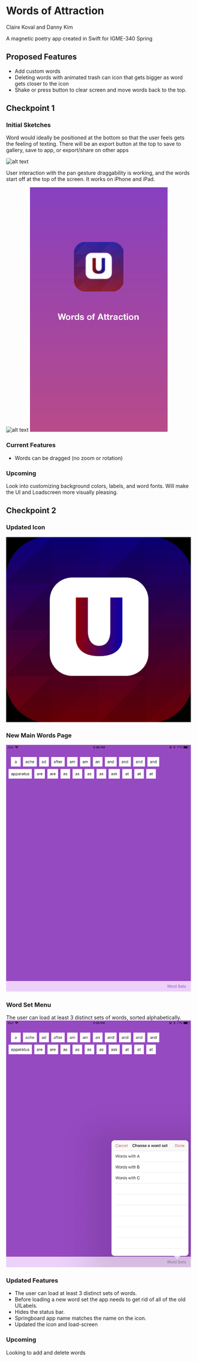 # Words of Attraction
Claire Koval and Danny Kim

A magnetic poetry app created in Swift for IGME-340 Spring

## Proposed Features
- Add custom words
- Deleting words with animated trash can icon that gets bigger as word gets closer to the icon
- Shake or press button to clear screen and move words back to the top.

## Checkpoint 1
### Initial Sketches

Word would ideally be positioned at the bottom so that the user feels gets the feeling of texting. There will be an export button at the top to save to gallery, save to app, or export/share on other apps

![alt text](Images/wordFrame.png "Wireframe of proposed app")

User interaction with the pan gesture draggability is working, and the words start off at the top of the screen. It works on iPhone and iPad.

![alt text](Images/mainScreen.png "current main words page")
![alt text](Images/LaunchScreen.png "current launch screen page")

### Current Features
- Words can be dragged (no zoom or rotation)

### Upcoming
Look into customizing background colors, labels, and word fonts. 
Will make the UI and Loadscreen more visually pleasing.

## Checkpoint 2
### Updated Icon
![alt text](Project1-Checkpoint2/Images/ios/iTunesArtwork@1x.png)

### New Main Words Page
![alt text](Images/NewMainScreen.PNG)

### Word Set Menu
The user can load at least 3 distinct sets of words, sorted alphabetically.
![alt text](Images/SetMenu.PNG)

### Updated Features
- The user can load at least 3 distinct sets of words. 
- Before loading a new word set the app needs to get rid of all of the old UILabels. 
- Hides the status bar.
- Springboard app name matches the name on the icon.
- Updated the icon and load-screen

### Upcoming
Looking to add and delete words
